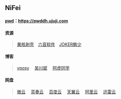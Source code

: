 ## NiFei
#### [pwd](https://pwddh.ujuji.com/)：https://pwddh.ujuji.com
#### 资源
>[果核剥壳](https://www.ghxi.com/)&emsp;[六音软件](https://www.sixyin.com/)&emsp;[JOKER鹏少](https://www.jokerps.com/)

#### 博客
>[vposy](https://weibo.com/vposy?is_all=1)&emsp;&nbsp;[吴川斌](https://www.mr-wu.cn/)&emsp;&nbsp;[阿虚同学](https://www.axutongxue.com/)

#### 网盘
>[微云](https://www.weiyun.com/)&emsp;&nbsp;[蓝奏云](https://lanzou.com/)&emsp;&nbsp;[百度云](https://pan.baidu.com/)&emsp;&nbsp;[天翼云](https://cloud.189.cn/web/login.html)&emsp;&nbsp;[阿里云](https://www.aliyundrive.com/sign/in)&emsp;&nbsp;[迅雷云](https://pan.xunlei.com/login)